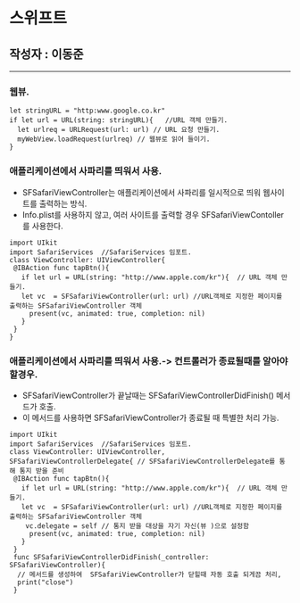 # 스위프트 
## 작성자 : 이동준 
***
### 웹뷰.
```
let stringURL = "http:www.google.co.kr"
if let url = URL(string: stringURL){   //URL 객체 만들기.
  let urlreq = URLRequest(url: url) // URL 요청 만들기.
  myWebView.loadRequest(urlreq) // 웹뷰로 읽어 들이기.
}
```

### 애플리케이션에서 사파리를 띄워서 사용.
- SFSafariViewController는 애플리케이션에서 사파리를 일시적으로 띄워 웹사이트를 출력하는 방식.
- Info.plist를 사용하지 않고, 여러 사이트를 출력할 경우 SFSafariViewContoller를 사용한다.
```
import UIkit
import SafariServices  //SafariServices 임포트.
class ViewController: UIViewController{
 @IBAction func tapBtn(){
   if let url = URL(string: "http://www.apple.com/kr"){  // URL 객체 만들기.
   let vc  = SFSafariViewController(url: url) //URL객체로 지정한 페이지를 출력하는 SFSafariViewController 객체 
     present(vc, animated: true, completion: nil)
   }
 }
}
```
### 애플리케이션에서 사파리를 띄워서 사용.-> 컨트롤러가 종료될때를 알아야 할경우.
- SFSafariViewController가 끝날때는 SFSafariViewControllerDidFinish() 메서드가 호출.
- 이 메서드를 사용하면 SFSafariViewController가 종료될 때 특별한 처리 가능.
```
import UIkit
import SafariServices  //SafariServices 임포트.
class ViewController: UIViewController, SFSafariViewControllerDelegate{ // SFSafariViewControllerDelegate를 통해 통지 받을 준비
 @IBAction func tapBtn(){
   if let url = URL(string: "http://www.apple.com/kr"){  // URL 객체 만들기.
   let vc  = SFSafariViewController(url: url) //URL객체로 지정한 페이지를 출력하는 SFSafariViewController 객체 
    vc.delegate = self // 통지 받을 대상을 자기 자신(뷰 )으로 설정함 
     present(vc, animated: true, completion: nil) 
   }
 }
 func SFSafariViewControllerDidFinish(_controller: SFSafariViewController){ 
  // 메서드를 생성하여  SFSafariViewController가 닫힐때 자동 호출 되게끔 처리, 
  print("close")
 }

```
